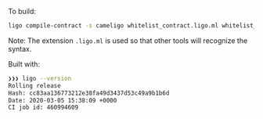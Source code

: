 
To build:

```bash
ligo compile-contract -s cameligo whitelist_contract.ligo.ml whitelist_contract
```

Note:
The extension `.ligo.ml` is used so that other tools will recognize the syntax.


Built with:

```bash
❯❯❯ ligo --version
Rolling release
Hash: cc83aa136773212e38fa49d3437d53c49a9b1b6d
Date: 2020-03-05 15:38:09 +0000
CI job id: 460994609
```

